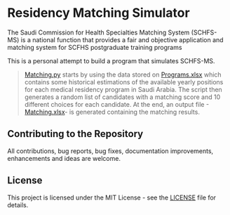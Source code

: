 # Residency Matching Simulator

The Saudi Commission for Health Specialties Matching System
(SCHFS-MS) is a national function that provides a fair and objective
application and matching system for SCFHS postgraduate training
programs

This is a personal attempt to build a program that simulates SCHFS-MS.

> [Matching.py](Matching.py)	starts by using the data stored on [Programs.xlsx](Programs.xlsx) which contains some historical estimations of the available yearly positions for each medical residency program in Saudi Arabia. The script then generates a random list of candidates with a matching score and 10 different choices for each candidate. At the end, an output file -[Matching.xlsx](Matching.xlsx)- is generated containing the matching results.

## Contributing to the Repository
All contributions, bug reports, bug fixes, documentation improvements, enhancements and ideas are welcome.

## License
This project is licensed under the MIT License - see the [LICENSE](LICENSE) file for details.
